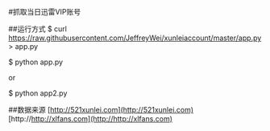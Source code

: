#抓取当日迅雷VIP账号


##运行方式
$ curl https://raw.githubusercontent.com/JeffreyWei/xunleiaccount/master/app.py > app.py

$ python  app.py

or

$ python  app2.py

##数据来源
[http://521xunlei.com](http://521xunlei.com)
[http://http://xlfans.com](http://http://xlfans.com)